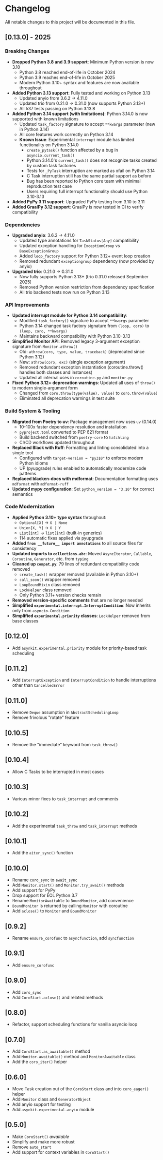 # Changelog

All notable changes to this project will be documented in this file.

## [0.13.0] - 2025

### Breaking Changes

- **Dropped Python 3.8 and 3.9 support**: Minimum Python version is now 3.10
  - Python 3.8 reached end-of-life in October 2024
  - Python 3.9 reaches end-of-life in October 2025
  - Modern Python 3.10+ syntax and features are now available throughout
- **Added Python 3.13 support**: Fully tested and working on Python 3.13
  - Updated anyio from 3.6.2 → 4.11.0
  - Updated trio from 0.21.0 → 0.31.0 (now supports Python 3.13+)
  - All 537 tests passing on Python 3.13.8
- **Added Python 3.14 support (with limitations)**: Python 3.14.0 is now supported with known limitations
  - Updated `task_factory` signature to accept `**kwargs` parameter (new in Python 3.14)
  - All core features work correctly on Python 3.14
  - **Known Issue**: Experimental `interrupt` module has limited functionality on Python 3.14.0
    - `create_pytask()` function affected by a bug in `asyncio.current_task()`
    - Python 3.14.0's `current_task()` does not recognize tasks created by custom task factories
    - Tests for `_PyTask` interruption are marked as xfail on Python 3.14
    - C Task interruption still has the same partial support as before
    - Bug has been reported to Python core team with minimal reproduction test case
    - Users requiring full interrupt functionality should use Python 3.10-3.13
- **Added PyPy 3.11 support**: Upgraded PyPy testing from 3.10 to 3.11
- **Added GraalPy 3.12 support**: GraalPy is now tested in CI to verify compatibility

### Dependencies

- **Upgraded anyio**: 3.6.2 → 4.11.0
  - Updated type annotations for `TaskStatus[Any]` compatibility
  - Updated exception handling for `ExceptionGroup` vs `BaseExceptionGroup`
  - Added `loop_factory` support for Python 3.12+ event loop creation
  - Removed redundant `exceptiongroup` dependency (now provided by anyio)
- **Upgraded trio**: 0.21.0 → 0.31.0
  - Now fully supports Python 3.13+ (trio 0.31.0 released September 2025)
  - Removed Python version restriction from dependency specification
  - All trio backend tests now run on Python 3.13

### API Improvements

- **Updated interrupt module for Python 3.14 compatibility**:
  - Modified `task_factory()` signature to accept `**kwargs` parameter
  - Python 3.14 changed task factory signature from `(loop, coro)` to `(loop, coro, **kwargs)`
  - Maintains backward compatibility with Python 3.10-3.13
- **Simplified Monitor API**: Removed legacy 3-argument exception signature from `Monitor.athrow()`
  - Old: `athrow(coro, type, value, traceback)` (deprecated since Python 3.12)
  - New: `athrow(coro, exc)` (single exception argument)
  - Removed redundant exception instantiation (coroutine.throw() handles both classes and instances)
  - Updated all internal uses in `coroutine.py` and `monitor.py`
- **Fixed Python 3.12+ deprecation warnings**: Updated all uses of `throw()` to modern single-argument form
  - Changed from `coro.throw(type(value), value)` to `coro.throw(value)`
  - Eliminated all deprecation warnings in test suite

### Build System & Tooling

- **Migrated from Poetry to uv**: Package management now uses `uv` (0.14.0)
  - 10-100x faster dependency resolution and installation
  - `pyproject.toml` converted to PEP 621 format
  - Build backend switched from `poetry-core` to `hatchling`
  - CI/CD workflows updated throughout
- **Replaced Black with Ruff**: Formatting and linting consolidated into a single tool
  - Configured with `target-version = "py310"` to enforce modern Python idioms
  - UP (pyupgrade) rules enabled to automatically modernize code patterns
- **Replaced blacken-docs with mdformat**: Documentation formatting uses `mdformat` with `mdformat-ruff`
- **Updated mypy configuration**: Set `python_version = "3.10"` for correct semantics

### Code Modernization

- **Applied Python 3.10+ type syntax** throughout:
  - `Optional[X]` → `X | None`
  - `Union[X, Y]` → `X | Y`
  - `List[int]` → `list[int]` (built-in generics)
  - 114 automatic fixes applied via pyupgrade
- **Added `from __future__ import annotations`** to all source files for consistency
- **Updated imports to `collections.abc`**: Moved `AsyncIterator`, `Callable`, `Coroutine`, `Generator`, etc. from `typing`
- **Cleaned up `compat.py`**: 79 lines of redundant compatibility code removed
  - `create_task()` wrapper removed (available in Python 3.10+)
  - `call_soon()` wrapper removed
  - `LoopBoundMixin` class removed
  - `LockHelper` class removed
  - Only Python 3.11+ version checks remain
- **Removed version-specific comments** that are no longer needed
- **Simplified `experimental.interrupt.InterruptCondition`**: Now inherits only from `asyncio.Condition`
- **Simplified `experimental.priority` classes**: `LockHelper` removed from base classes

## [0.12.0]

- Add `asynkit.experimental.priority` module for priority-based task scheduling

## [0.11.2]

- Add `InterruptException` and `InterruptCondition` to handle interruptions other than `CancelledError`

## [0.11.0]

- Remove `Deque` assumption in `AbstractSchedulingLoop`
- Remove frivolous "rotate" feature

## [0.10.5]

- Remove the "immediate" keyword from `task_throw()`

## [0.10.4]

- Allow C Tasks to be interrupted in most cases

## [0.10.3]

- Various minor fixes to `task_interrupt` and comments

## [0.10.2]

- Add the experimental `task_throw` and `task_interrupt` methods

## [0.10.1]

- Add the `aiter_sync()` function

## [0.10.0]

- Rename `coro_sync` to `await_sync`
- Add `Monitor.start()` and `Monitor.try_await()` methods
- Add support for PyPy
- Drop support for EOL Python 3.7
- Rename `MonitorAwaitable` to `BoundMonitor`, add convenience
- `BoundMonitor` is returned by calling `Monitor` with coroutine
- Add `aclose()` to `Monitor` and `BoundMonitor`

## [0.9.2]

- Rename `ensure_corofunc` to `asyncfunction`, add `syncfunction`

## [0.9.1]

- Add `ensure_corofunc`

## [0.9.0]

- Add `coro_sync`
- Add `CoroStart.aclose()` and related methods

## [0.8.0]

- Refactor, support scheduling functions for vanilla asyncio loop

## [0.7.0]

- Add `CoroStart.as_awaitable()` method
- Add `Monitor.awaitable()` method and `MonitorAwaitable` class
- Add the `coro_iter()` helper

## [0.6.0]

- Move Task creation out of the `CoroStart` class and into `coro_eager()` helper
- Add `Monitor` class and `GeneratorObject`
- Add anyio support for testing
- Add `asynkit.experimental.anyio` module

## [0.5.0]

- Make `CoroStart()` _awaitable_
- Simplify and make more robust
- Remove `auto_start`
- Add support for context variables in `CoroStart()`
